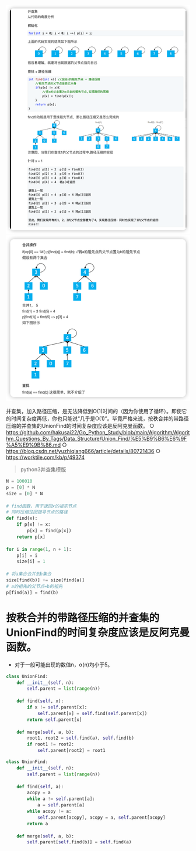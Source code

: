 ![img.png](images/img.png)
![img.png](images/img_1.png)

并查集，加入路径压缩，是无法降低到O(1)时间的（因为你使用了循环）。即使它的时间复杂度再低，你也只能说“几乎是O(1)”。毕竟严格来说，按秩合并的带路径压缩的并查集的UnionFind的时间复杂度应该是反阿克曼函数。
○ https://github.com/hakusai22/Go_Python_Study/blob/main/Algorithm/Algorithm_Questions_By_Tags/Data_Structure/Union_Find/%E5%B9%B6%E6%9F%A5%E9%9B%86.md
○ https://blog.csdn.net/yuzhiqiang666/article/details/80721436
○ https://worktile.com/kb/p/49374

> python3并查集模版

```python
N = 100010
p = [0] * N
size = [0] * N

# find函数，用于返回x的祖宗节点
# 同时压缩往回搜寻节点的路径
def find(x):
    if p[x] != x:
        p[x] = find(p[x])
    return p[x]

for i in range(1, n + 1):
    p[i] = i
    size[i] = 1

# 将a集合合并到b集合
size[find(b)] += size[find(a)]
# a的祖先的父节点=b的祖先
p[find(a)] = find(b)
```

# 按秩合并的带路径压缩的并查集的UnionFind的时间复杂度应该是反阿克曼函数。
- 对于一般可能出现的数值n，α(n)均小于5。

```python
class UnionFind:
    def __init__(self, n):
        self.parent = list(range(n))

    def find(self, x):
        if x != self.parent[x]:
            self.parent[x] = self.find(self.parent[x])
        return self.parent[x]

    def merge(self, a, b):
        root1, root2 = self.find(a), self.find(b)
        if root1 != root2:
            self.parent[root2] = root1
```

```python
class UnionFind:
    def __init__(self, n):
        self.parent = list(range(n))

    def find(self, a):
        acopy = a
        while a != self.parent[a]:
            a = self.parent[a]
        while acopy != a:
            self.parent[acopy], acopy = a, self.parent[acopy]
        return a

    def merge(self, a, b):
        self.parent[self.find(b)] = self.find(a)

```

